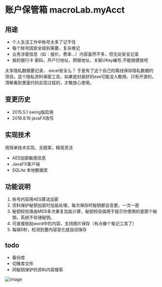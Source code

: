 # 账户保管箱 macroLab.myAcct 

## 用途
- 个人生活工作中账号太多了记不住
- 每个账号因安全级别需要，复杂难记
- 业务涉密信息（如：报价，费率...）内容虽然不多，但无处安全记录
- 我的银行卡 密码，开户行地址，网银地址，关联UKey编号,不能随便放吧

太多隐私数据要记录， excel安全么？
于是有了这个自己的离线保存隐私数据的项目。这个隐私资料保密工具，如果是封装好的exe可能没人敢用，只有开源的，清晰看到里面代码实现过程的，才敢放心使用。

## 变更历史
 * 2015.5.1 swing版启用
 * 2018.8.16 javaFX改写

## 实现技术
 用简单技术实现，无框架，精简灵活
 - AES加密敏感信息
 - JavaFX客户端
 - SQLite 本地数据库

## 功能说明
1. 账号内容用AES算法加密
2. 资料保护秘钥加密时加盐处理，每次保存时秘钥都会变更，一次一密
3. 秘钥校验值由MD5多次重复加盐计算，秘钥校验值用于提示你使用的是那个秘钥，系统不存储秘钥。
4. 可直接粘贴word中的内容，支持图片保存（有点像个笔记工具了）
5. 每隔5秒，检测到要内容变化就自动保存

## todo
- 备份库
- 切换库文件
- 同秘钥保护的资料内容搜索

![image](https://github.com/hzhlu/myAcct/blob/master/doc/mainFrame1.png)